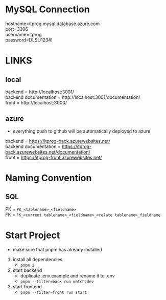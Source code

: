 # MySQL Connection
hostname=itprog.mysql.database.azure.com \
port=3306 \
username=itprog \
password=DLSU1234!

# LINKS
## local
backend = http://localhost:3001/ \
backend documentation = http://localhost:3001/documentation/ \
front = http://localhost:3000/
## azure
- everything push to github will be automatically deployed to azure

backend = https://itprog-back.azurewebsites.net/ \
backend documentation = https://itprog-back.azurewebsites.net/documentation/ \
front = https://itprog-front.azurewebsites.net/

# Naming Convention
## SQL
PK = `PK_<tablename>_<fieldname>` \
FK = `FK_<current tablename>_<fieldname>_<relate tablename>_fieldname`

# Start Project
- make sure that pnpm has already installed
1. install all dependencies
    - `pnpm i`
2. start backend
    - duplicate .env.example and rename it to .env
    - `pnpm --filter=back run watch:dev`
3. start frontend
    - `pnpm --filter=front run start`

